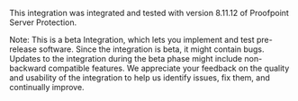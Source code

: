 This integration was integrated and tested with version 8.11.12 of Proofpoint Server Protection.

Note: This is a beta Integration, which lets you implement and test pre-release software. Since the integration is beta, it might contain bugs. Updates to the integration during the beta phase might include non-backward compatible features. We appreciate your feedback on the quality and usability of the integration to help us identify issues, fix them, and continually improve.
